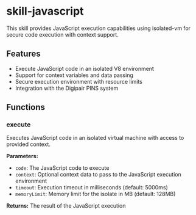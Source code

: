 # skill-javascript

This skill provides JavaScript execution capabilities using isolated-vm for secure code execution with context support.

## Features

- Execute JavaScript code in an isolated V8 environment
- Support for context variables and data passing
- Secure execution environment with resource limits
- Integration with the Digipair PINS system

## Functions

### execute

Executes JavaScript code in an isolated virtual machine with access to provided context.

**Parameters:**
- `code`: The JavaScript code to execute
- `context`: Optional context data to pass to the JavaScript execution environment
- `timeout`: Execution timeout in milliseconds (default: 5000ms)
- `memoryLimit`: Memory limit for the isolate in MB (default: 128MB)

**Returns:** The result of the JavaScript execution